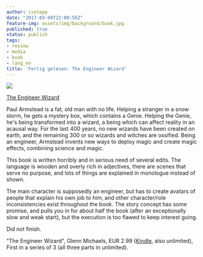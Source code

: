 ```yaml
---
author: isotopp
date: "2017-03-04T22:00:56Z"
feature-img: assets/img/background/book.jpg
published: true
status: publish
tags:
- review
- media
- book
- lang_en
title: 'Fertig gelesen: The Engineer Wizard'
---
```

[![](/uploads/2017/03/the-engineer-wizard.png)](https://www.amazon.de/Engineer-Wizard-Genie-Book-English-ebook/dp/B00TEPXEX2)

[The Engineer Wizard](https://www.amazon.de/Engineer-Wizard-Genie-Book-English-ebook/dp/B00TEPXEX2)

Paul Armstead is a fat, old man with no life. Helping a stranger in a snow
storm, he gets a mystery box, which contains a Genie. Helping the Genie,
he's being transformed into a wizard, a being which can affect reality in an
acausal way. For the last 400 years, no new wizards have been created on
earth, and the remaining 300 or so wizards and witches are ossified. Being
an engineer, Armstead invents new ways to deploy magic and create magic
effects, combining science and magic.

This book is written horribly and in serious need of several edits. The
language is wooden and overly rich in adjectives, there are scenes that
serve no purpose, and lots of things are explained in monologue instead of
shown.

The main character is supposedly an engineer, but has to create avatars of
people that explain his own job to him, and other character/role
inconsistencies exist throughout the book. The story concept has some
promise, and pulls you in for about half the book (after an exceptionally
slow and weak start), but the execution is too flawed to keep interest
going.

Did not finish.

"The Engineer Wizard", Glenn Michaels, EUR 2.99
([Kindle](https://www.amazon.de/Engineer-Wizard-Genie-Book-English-ebook/dp/B00TEPXEX2),
also unlimited), First in a series of 3 (all three parts in unlimited).
